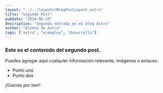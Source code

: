 ```yaml
---
layout: "../../layouts/BlogPostLayout.astro"
title: "Segundo Post"
pubDate: "2024-06-10"
description: "Segunda entrada en mi blog Astro"
author: "Alumno de Astro"
tags: ["astro", "ejemplos", "desarrollo"]
---
```


### Este es el contenido del segundo post.  

Puedes agregar aquí cualquier información relevante, imágenes o enlaces.

- Punto uno
- Punto dos

¡Gracias por leer!

